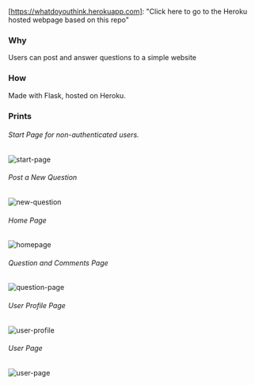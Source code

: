 [https://whatdoyouthink.herokuapp.com]: 	"Click here to go to the Heroku hosted webpage based on this repo"



### Why

Users can post and answer questions to a simple website



### How

Made with Flask, hosted on Heroku.



### Prints

###### Start Page for non-authenticated users.

![start-page](C:\Users\caroline.oliveira\PycharmProjects\what-do-you-think\static\assets\start-page.png)

###### Post a New Question

![new-question](C:\Users\caroline.oliveira\PycharmProjects\what-do-you-think\static\assets\new-question.png)

###### Home Page

![homepage](C:\Users\caroline.oliveira\PycharmProjects\what-do-you-think\static\assets\homepage.png)

###### Question and Comments Page

![question-page](C:\Users\caroline.oliveira\PycharmProjects\what-do-you-think\static\assets\question-page.png)

###### User Profile Page

![user-profile](C:\Users\caroline.oliveira\PycharmProjects\what-do-you-think\static\assets\user-profile.png)

###### User Page

![user-page](C:\Users\caroline.oliveira\PycharmProjects\what-do-you-think\static\assets\user-page.png)